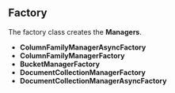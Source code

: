 ## Factory

The factory class creates the **Managers**.

* **ColumnFamilyManagerAsyncFactory**
* **ColumnFamilyManagerFactory**
* **BucketManagerFactory**
* **DocumentCollectionManagerFactory**
* **DocumentCollectionManagerAsyncFactory**

